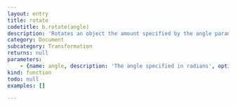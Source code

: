 ```yaml
---
layout: entry
title: rotate
codetitle: b.rotate(angle)
description: 'Rotates an object the amount specified by the angle parameter. Angles should be specified in radians (values from 0 to <code>PI</code>*2) or converted to radians with the <code>radians()</code> function. Objects are always rotated around their relative position to the origin and positive numbers rotate objects in a clockwise direction with 0 radians or degrees being up and <code>HALF_PI</code> being to the right etc. Transformations apply to everything that happens after and subsequent calls to the function accumulates the effect. For example, calling <code>rotate(PI/2)</code> and then <code>rotate(PI/2)</code> is the same as <code>rotate(PI)</code>. If <code>rotate()</code> is called within the <code>draw()</code>, the transformation is reset when the loop begins again. Technically, <code>rotate()</code> multiplies the current transformation matrix by a rotation matrix. This function can be further controlled by the <code>pushMatrix()</code> and <code>popMatrix()</code>.'
category: Document
subcategory: Transformation
returns: null
parameters:
    - {name: angle, description: 'The angle specified in radians', optional: false, type: [Number]}
kind: function
todo: null
examples: []

---
```

